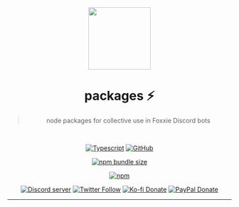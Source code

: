 <div align='center'>
  <img src='https://avatars.githubusercontent.com/u/84743025?s=200&v=4' width='140' height='140' />
  <h1>packages ⚡️</h1>
  <blockquote>node packages for collective use in Foxxie Discord bots</blockquote>

  <br />

[![Typescript](https://img.shields.io/badge/TypeScript-007ACC?logo=typescript&logoColor=white)](https://www.typescriptlang.org)
[![GitHub](https://img.shields.io/github/license/FoxxieBot/packages?logo=github&style=flat-square)](https://github.com/FoxxieBot/packages/blob/main/LICENSE)
  
[![npm bundle size](https://img.shields.io/bundlephobia/min/@foxxie/fetch?label=fetch%20-%20minified&logo=webpack&style=flat-square)](https://bundlephobia.com/result?p=@foxxie/fetch)

[![npm](https://img.shields.io/npm/v/@foxxie/fetch?color=crimson&label=fetch%20version&logo=npm&style=flat-square)](https://www.npmjs.com/package/@foxxie/fetch)
  
[![Discord server](https://img.shields.io/discord/761512748898844702?color=5865F2&logo=discord&logoColor=white)](https://ruff.cafe/community)
[![Twitter Follow](https://img.shields.io/twitter/follow/ruffpuff29?label=Follow%20@ruffpuff29&logo=twitter&colorB=1DA1F2&style=flat-square)](https://twitter.com/ruffpuff29/follow)
[![Ko-fi Donate](https://img.shields.io/badge/kofi-donate-brightgreen.svg?label=Donate%20with%20Ko-fi&logo=ko-fi&colorB=F16061&link=https://ko-fi.com/ruffpuff&logoColor=FFFFFF)](https://ko-fi.com/ruffpuff)
[![PayPal Donate](https://img.shields.io/badge/paypal-donate-brightgreen.svg?label=Donate%20with%20Paypal&logo=paypal&colorB=00457C&style=flat-square&link=https://www.paypal.com/donate/?business=HGFBP7UD695CC&no_recurring=0&currency_code=USD)](https://www.paypal.com/donate/?business=HGFBP7UD695CC&no_recurring=0&currency_code=USD)

</div>

<hr />
